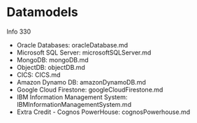 # Datamodels
Info 330 

* Oracle Databases: oracleDatabase.md
* Microsoft SQL Server: microsoftSQLServer.md
* MongoDB: mongoDB.md
* ObjectDB: objectDB.md
* CICS: CICS.md
* Amazon Dynamo DB: amazonDynamoDB.md
* Google Cloud Firestone: googleCloudFirestone.md
* IBM Information Management System: IBMInformationManagementSystem.md
* Extra Credit - Cognos PowerHouse: cognosPowerhouse.md
